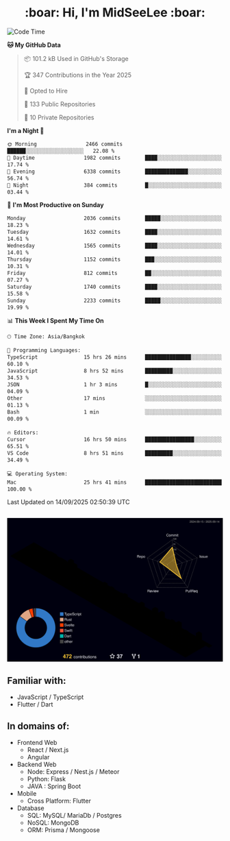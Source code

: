 <h1 align="center"> :boar: Hi, I'm MidSeeLee :boar:</h1>
 
<!--START_SECTION:waka-->
![Code Time](http://img.shields.io/badge/Code%20Time-3%2C422%20hrs%2052%20mins-blue)

**🐱 My GitHub Data** 

> 📦 101.2 kB Used in GitHub's Storage 
 > 
> 🏆 347 Contributions in the Year 2025
 > 
> 💼 Opted to Hire
 > 
> 📜 133 Public Repositories 
 > 
> 🔑 10 Private Repositories 
 > 
**I'm a Night 🦉** 

```text
🌞 Morning                2466 commits        ██████░░░░░░░░░░░░░░░░░░░   22.08 % 
🌆 Daytime                1982 commits        ████░░░░░░░░░░░░░░░░░░░░░   17.74 % 
🌃 Evening                6338 commits        ██████████████░░░░░░░░░░░   56.74 % 
🌙 Night                  384 commits         █░░░░░░░░░░░░░░░░░░░░░░░░   03.44 % 
```
📅 **I'm Most Productive on Sunday** 

```text
Monday                   2036 commits        █████░░░░░░░░░░░░░░░░░░░░   18.23 % 
Tuesday                  1632 commits        ████░░░░░░░░░░░░░░░░░░░░░   14.61 % 
Wednesday                1565 commits        ████░░░░░░░░░░░░░░░░░░░░░   14.01 % 
Thursday                 1152 commits        ███░░░░░░░░░░░░░░░░░░░░░░   10.31 % 
Friday                   812 commits         ██░░░░░░░░░░░░░░░░░░░░░░░   07.27 % 
Saturday                 1740 commits        ████░░░░░░░░░░░░░░░░░░░░░   15.58 % 
Sunday                   2233 commits        █████░░░░░░░░░░░░░░░░░░░░   19.99 % 
```


📊 **This Week I Spent My Time On** 

```text
🕑︎ Time Zone: Asia/Bangkok

💬 Programming Languages: 
TypeScript               15 hrs 26 mins      ███████████████░░░░░░░░░░   60.10 % 
JavaScript               8 hrs 52 mins       █████████░░░░░░░░░░░░░░░░   34.53 % 
JSON                     1 hr 3 mins         █░░░░░░░░░░░░░░░░░░░░░░░░   04.09 % 
Other                    17 mins             ░░░░░░░░░░░░░░░░░░░░░░░░░   01.13 % 
Bash                     1 min               ░░░░░░░░░░░░░░░░░░░░░░░░░   00.09 % 

🔥 Editors: 
Cursor                   16 hrs 50 mins      ████████████████░░░░░░░░░   65.51 % 
VS Code                  8 hrs 51 mins       █████████░░░░░░░░░░░░░░░░   34.49 % 

💻 Operating System: 
Mac                      25 hrs 41 mins      █████████████████████████   100.00 % 
```


 Last Updated on 14/09/2025 02:50:39 UTC
<!--END_SECTION:waka-->

##

![](./profile-3d-contrib/profile-night-rainbow.svg)

## Familiar with:
- JavaScript / TypeScript
- Flutter / Dart

## In domains of:
- Frontend Web
  - React / Next.js
  - Angular
- Backend Web
  - Node: Express / Nest.js / Meteor
  - Python: Flask
  - JAVA : Spring Boot
- Mobile
  - Cross Platform: Flutter
- Database
  - SQL: MySQL/ MariaDb / Postgres
  - NoSQL: MongoDB
  - ORM: Prisma / Mongoose
